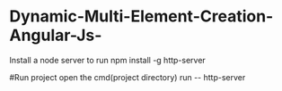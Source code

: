 # Dynamic-Multi-Element-Creation-Angular-Js-

Install a node server to run
npm install -g http-server 

#Run project
open the cmd(project directory)
run -- http-server
